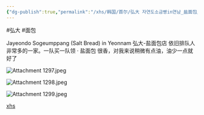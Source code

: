 ```yaml
---
{"dg-publish":true,"permalink":"/xhs/韩国/首尔/弘大 자연도소금빵in연남_盐面包/","tags":["rednote","首尔"],"created":"2024-09-07","updated":"2025-04-04T22:10:40.269+08:00"}
---
```


#弘大 #面包 

Jayeondo Sogeumppang (Salt Bread) in Yeonnam
弘大-盐面包店 依旧排队人非常多的一家。一队买一队领
· 盐面包 很香，对我来说稍微有点油，油少一点就好了

![Attachment 1297.jpeg](/img/user/xhs/%E9%9F%A9%E5%9B%BD/%E9%A6%96%E5%B0%94/photo-%E9%A6%96%E5%B0%94/Attachment%201297.jpeg)


![Attachment 1298.jpeg](/img/user/xhs/%E9%9F%A9%E5%9B%BD/%E9%A6%96%E5%B0%94/photo-%E9%A6%96%E5%B0%94/Attachment%201298.jpeg)


![Attachment 1299.jpeg](/img/user/xhs/%E9%9F%A9%E5%9B%BD/%E9%A6%96%E5%B0%94/photo-%E9%A6%96%E5%B0%94/Attachment%201299.jpeg)

[xhs](https://www.xiaohongshu.com/explore/672a5d0b000000001d0384bd?xsec_token=ABD3ui-4sBoQI1Ae4AKTfOp1-vx63ltA6_kMThPPSS3rU=&xsec_source=pc_user)
